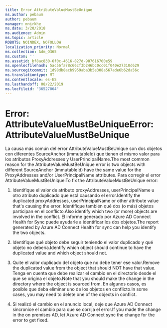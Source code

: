 ```yaml
---
title: Error AttributeValueMustBeUnique
ms.author: pebaum
author: pebaum
manager: mnirkhe
ms.date: 3/20/2018
ms.audience: Admin
ms.topic: article
ROBOTS: NOINDEX, NOFOLLOW
localization_priority: Normal
ms.collection: Adm_O365
ms.custom: ''
ms.assetid: bf8ac830-6f0c-4616-827d-987616700e59
ms.openlocfilehash: 5ac56fa78c66cf3b246bc0cc01f040e27310d629
ms.sourcegitcommit: 1d98db8acb9959aba3b5e308a567ade6b62da56c
ms.translationtype: MT
ms.contentlocale: es-ES
ms.lasthandoff: 08/22/2019
ms.locfileid: "36527064"
---
```

# <a name="error-attributevaluemustbeunique"></a><span data-ttu-id="0ab2e-102">Error: AttributeValueMustBeUnique</span><span class="sxs-lookup"><span data-stu-id="0ab2e-102">Error: AttributeValueMustBeUnique</span></span>

<span data-ttu-id="0ab2e-103">La causa más común del error AttributeValueMustBeUnique son dos objetos con diferentes SourceAnchor (immutableId) que tienen el mismo valor para los atributos ProxyAddresses y UserPrincipalName.</span><span class="sxs-lookup"><span data-stu-id="0ab2e-103">The most common reason for the AttributeValueMustBeUnique error is two objects with different SourceAnchor (immutableId) have the same value for the ProxyAddresses and/or UserPrincipalName attributes.</span></span> <span data-ttu-id="0ab2e-104">Para corregir el error AttributeValueMustBeUnique:</span><span class="sxs-lookup"><span data-stu-id="0ab2e-104">To fix the AttributeValueMustBeUnique error:</span></span>
  
1. <span data-ttu-id="0ab2e-105">Identifique el valor de atributo proxyAddresses, userPrincipalName u otro atributo duplicado que está causando el error.</span><span class="sxs-lookup"><span data-stu-id="0ab2e-105">Identify the duplicated proxyAddresses, userPrincipalName or other attribute value that's causing the error.</span></span> <span data-ttu-id="0ab2e-106">Identifique también qué dos (o más) objetos participan en el conflicto.</span><span class="sxs-lookup"><span data-stu-id="0ab2e-106">Also identify which two (or more) objects are involved in the conflict.</span></span> <span data-ttu-id="0ab2e-107">El informe generado por Azure AD Connect Health for Sync puede ayudarle a identificar los dos objetos.</span><span class="sxs-lookup"><span data-stu-id="0ab2e-107">The report generated by Azure AD Connect Health for sync can help you identify the two objects.</span></span>
    
2. <span data-ttu-id="0ab2e-108">Identifique qué objeto debe seguir teniendo el valor duplicado y qué objeto no debería.</span><span class="sxs-lookup"><span data-stu-id="0ab2e-108">Identify which object should continue to have the duplicated value and which object should not.</span></span>
    
3. <span data-ttu-id="0ab2e-109">Quite el valor duplicado del objeto que no debe tener ese valor.</span><span class="sxs-lookup"><span data-stu-id="0ab2e-109">Remove the duplicated value from the object that should NOT have that value.</span></span> <span data-ttu-id="0ab2e-110">Tenga en cuenta que debe realizar el cambio en el directorio desde el que se origina el objeto.</span><span class="sxs-lookup"><span data-stu-id="0ab2e-110">Note that you should make the change in the directory where the object is sourced from.</span></span> <span data-ttu-id="0ab2e-111">En algunos casos, es posible que deba eliminar uno de los objetos en conflicto.</span><span class="sxs-lookup"><span data-stu-id="0ab2e-111">In some cases, you may need to delete one of the objects in conflict.</span></span>
    
4. <span data-ttu-id="0ab2e-112">Si realizó el cambio en el anuncio local, deje que Azure AD Connect sincronice el cambio para que se corrija el error.</span><span class="sxs-lookup"><span data-stu-id="0ab2e-112">If you made the change in the on premises AD, let Azure AD Connect sync the change for the error to get fixed.</span></span>
    


